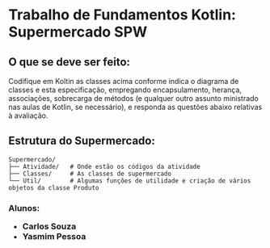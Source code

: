 <h1> Trabalho de Fundamentos Kotlin: Supermercado SPW </h1>

<h2>O que se deve ser feito: </h2>

<p> Codifique em Koltin as classes acima conforme indica o diagrama de classes e esta
especificação, empregando encapsulamento, herança, associações, sobrecarga de métodos (e
qualquer outro assunto ministrado nas aulas de Kotlin, se necessário), e responda as questões
abaixo relativas à avaliação. </p>

<h2>Estrutura do Supermercado: </h2>

	Supermercado/
	├── Atividade/   # Onde estão os códigos da atividade 
	├── Classes/     # As classes de supermercado 
	└── Util/     	 # Algumas funções de utilidade e criação de vários objetos da classe Produto

<h3>
<p>
Alunos: <ul>
		<li>Carlos Souza</li>
		<li>Yasmim Pessoa</li>
</ul>
</p>
</h3>

